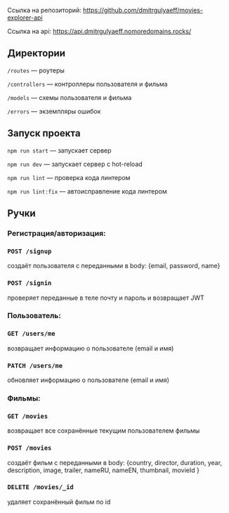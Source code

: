 Ссылка на репозиторий: https://github.com/dmitrgulyaeff/movies-explorer-api

Ссылка на api: https://api.dmitrgulyaeff.nomoredomains.rocks/

## Директории

`/routes` — роутеры

`/controllers` — контроллеры пользователя и фильма

`/models` — схемы пользователя и фильма  

`/errors` — экземпляры ошибок  
  
## Запуск проекта

`npm run start` — запускает сервер  

`npm run dev` — запускает сервер с hot-reload

`npm run lint` — проверка кода линтером

`npm run lint:fix` — автоисправление кода линтером

## Ручки
### Регистрация/авторизация:
### `POST /signup`
создаёт пользователя с переданными в body: {email, password, name}

### `POST /signin `
проверяет переданные в теле почту и пароль и возвращает JWT
### Пользователь:
### `GET /users/me`
возвращает информацию о пользователе (email и имя)
### `PATCH /users/me`
обновляет информацию о пользователе (email и имя)

### Фильмы:
### `GET /movies`
возвращает все сохранённые текущим  пользователем фильмы
### `POST /movies`
создаёт фильм с переданными в body: {country, director, duration, year, description, image, trailer, nameRU, nameEN, thumbnail, movieId }
### `DELETE /movies/_id` 
удаляет сохранённый фильм по id
